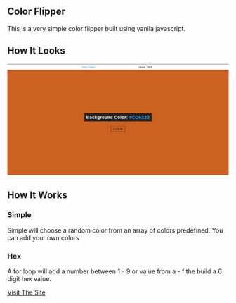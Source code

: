 ## Color Flipper
This is a very simple color flipper built using vanila javascript.

## How It Looks
![What It looks Like](/sample.png)

## How It Works
### Simple
Simple will choose a random color from an array of colors predefined. You can add your own colors

### Hex
A for loop will add a number between 1 - 9 or value from a - f the build a 6 digit hex value.

[Visit The Site](https://color-flipper-teal.vercel.app/hex.html)
